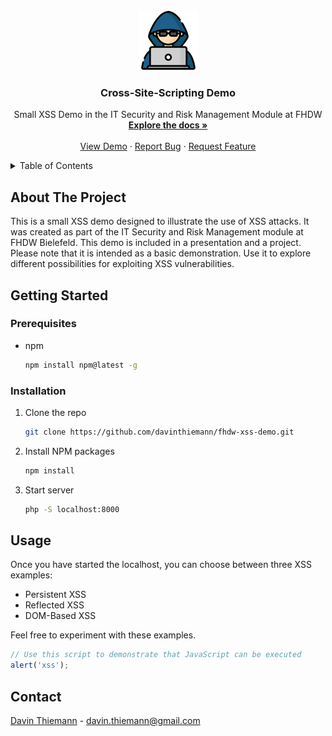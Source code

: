 <br />
<div align="center">
  <a href="https://github.com/davin-thiemann/fhdw-xss-demo">
    <img src="images/hacker.png" alt="Logo" width="95" height="95">
  </a>

<h3 align="center">Cross-Site-Scripting Demo</h3>

  <p align="center">
    Small XSS Demo in the IT Security and Risk Management Module at FHDW
    <br />
    <a href="https://github.com/davinthiemann/fhdw-xss-demo"><strong>Explore the docs »</strong></a>
    <br />
    <br />
    <a href="https://github.com/davinthiemann/fhdw-xss-demo">View Demo</a>
    ·
    <a href="https://github.com/davinthiemann/fhdw-xss-demo/issues/new?labels=bug&template=bug-report---.md">Report Bug</a>
    ·
    <a href="https://github.com/davinthiemann/fhdw-xss-demo/issues/new?labels=enhancement&template=feature-request---.md">Request Feature</a>
  </p>
</div>



<!-- TABLE OF CONTENTS -->
<details>
  <summary>Table of Contents</summary>
  <ol>
    <li>
      <a href="#about-the-project">About The Project</a>
    </li>
    <li>
      <a href="#getting-started">Getting Started</a>
      <ul>
        <li><a href="#prerequisites">Prerequisites</a></li>
        <li><a href="#installation">Installation</a></li>
      </ul>
    </li>
    <li><a href="#usage">Usage</a></li>
    <li><a href="#contact">Contact</a></li>
  </ol>
</details>



<!-- ABOUT THE PROJECT -->
## About The Project

This is a small XSS demo designed to illustrate the use of XSS attacks. It was created as part of the
IT Security and Risk Management module at FHDW Bielefeld. This demo is included in a presentation and a project. 
Please note that it is intended as a basic demonstration. Use it to explore different possibilities for 
exploiting XSS vulnerabilities.


<!-- GETTING STARTED -->
## Getting Started

### Prerequisites

* npm
  ```sh
  npm install npm@latest -g
  ```

### Installation

1. Clone the repo
   ```sh
   git clone https://github.com/davinthiemann/fhdw-xss-demo.git
   ```
2. Install NPM packages
   ```sh
   npm install
   ```
3. Start server
   ```sh
   php -S localhost:8000
   ```

<!-- USAGE EXAMPLES -->
## Usage

Once you have started the localhost, you can choose between three XSS examples:

- Persistent XSS 
- Reflected XSS
- DOM-Based XSS

Feel free to experiment with these examples.



```javascript
// Use this script to demonstrate that JavaScript can be executed
alert('xss');
```

<!-- CONTACT -->
## Contact

[Davin Thiemann](https://davin-thiemann.de/) - davin.thiemann@gmail.com
